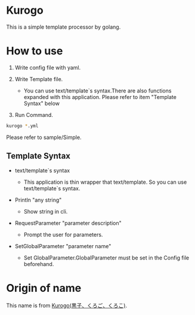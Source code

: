 # Kurogo
This is a simple template processor by golang.

# How to use

1. Write config file with yaml.

2. Write Template file.
    - You can use text/template`s syntax.There are also functions expanded with this application.
Please refer to item "Template Syntax" below

3. Run Command.
```bash
kurogo *.yml
```

Please refer to sample/Simple.

## Template Syntax
- text/template`s syntax
  - This application is thin wrapper that text/template. So you can use text/template`s syntax.

- Println "any string"
  - Show string in cli.

- RequestParameter "parameter description"
  - Prompt the user for parameters.

- SetGlobalParameter "parameter name"
  - Set GlobalParameter.GlobalParameter must be set in the Config file beforehand.

# Origin of name
This name is from [Kurogo(黒子、くろご、くろこ)](https://en.wikipedia.org/wiki/Kurogo).
